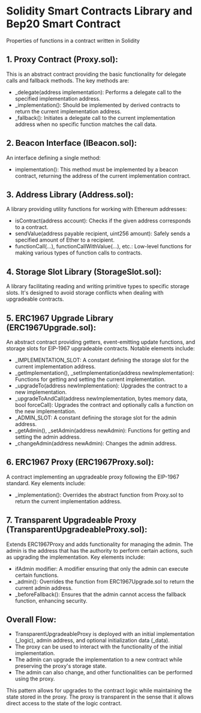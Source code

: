 # Solidity Smart Contracts Library and Bep20 Smart Contract
 
Properties of functions in a contract written in Solidity

## 1. Proxy Contract (Proxy.sol):
This is an abstract contract providing the basic functionality for delegate calls and fallback methods. The key methods are:
* _delegate(address implementation): Performs a delegate call to the specified implementation address.
* _implementation(): Should be implemented by derived contracts to return the current implementation address.
* _fallback(): Initiates a delegate call to the current implementation address when no specific function matches the call data.

## 2. Beacon Interface (IBeacon.sol):
An interface defining a single method:
* implementation(): This method must be implemented by a beacon contract, returning the address of the current implementation contract.

## 3. Address Library (Address.sol):
A library providing utility functions for working with Ethereum addresses:
* isContract(address account): Checks if the given address corresponds to a contract.
* sendValue(address payable recipient, uint256 amount): Safely sends a specified amount of Ether to a recipient.
* functionCall(...), functionCallWithValue(...), etc.: Low-level functions for making various types of function calls to contracts.

## 4. Storage Slot Library (StorageSlot.sol):
A library facilitating reading and writing primitive types to specific storage slots. It's designed to avoid storage conflicts when dealing with upgradeable contracts.

## 5. ERC1967 Upgrade Library (ERC1967Upgrade.sol):
An abstract contract providing getters, event-emitting update functions, and storage slots for EIP-1967 upgradeable contracts. Notable elements include:
* _IMPLEMENTATION_SLOT: A constant defining the storage slot for the current implementation address.
* _getImplementation(), _setImplementation(address newImplementation): Functions for getting and setting the current implementation.
* _upgradeTo(address newImplementation): Upgrades the contract to a new implementation.
* _upgradeToAndCall(address newImplementation, bytes memory data, bool forceCall): Upgrades the contract and optionally calls a function on the new implementation.
* _ADMIN_SLOT: A constant defining the storage slot for the admin address.
* _getAdmin(), _setAdmin(address newAdmin): Functions for getting and setting the admin address.
* _changeAdmin(address newAdmin): Changes the admin address.

## 6. ERC1967 Proxy (ERC1967Proxy.sol):
A contract implementing an upgradeable proxy following the EIP-1967 standard. Key elements include:
* _implementation(): Overrides the abstract function from Proxy.sol to return the current implementation address.

## 7. Transparent Upgradeable Proxy (TransparentUpgradeableProxy.sol):
Extends ERC1967Proxy and adds functionality for managing the admin. The admin is the address that has the authority to perform certain actions, such as upgrading the implementation. Key elements include:
* ifAdmin modifier: A modifier ensuring that only the admin can execute certain functions.
* _admin(): Overrides the function from ERC1967Upgrade.sol to return the current admin address.
* _beforeFallback(): Ensures that the admin cannot access the fallback function, enhancing security.

## Overall Flow:
* TransparentUpgradeableProxy is deployed with an initial implementation (_logic), admin address, and optional initialization data (_data).
* The proxy can be used to interact with the functionality of the initial implementation.
* The admin can upgrade the implementation to a new contract while preserving the proxy's storage state.
* The admin can also change, and other functionalities can be performed using the proxy.

This pattern allows for upgrades to the contract logic while maintaining the state stored in the proxy. The proxy is transparent in the sense that it allows direct access to the state of the logic contract.

